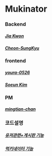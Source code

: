 # Mukinator

### Backend
##### [Jia Kwon](https://github.com/jia5232)
##### [Cheon-SungKyu](https://github.com/mumat0103)

### frontend
##### [youra-0526](https://github.com/youra-0526)
##### [Soeun Kim](https://github.com/silver0108)

### PM
##### [mingtian-chan](https://github.com/mingtian-chan)

### 코드설명
##### [유저관련+게시판 기능](https://star-peanuts.tistory.com/43)
##### [먹키네이터 기능](https://star-peanuts.tistory.com/44)
